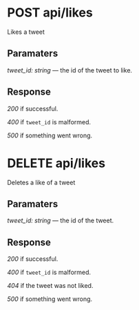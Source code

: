 # POST api/likes

Likes a tweet

## Paramaters

_tweet_id: string_ — the id of the tweet to like.

## Response

_200_ if successful.

_400_ if `tweet_id` is malformed.

_500_ if something went wrong.

# DELETE api/likes

Deletes a like of a tweet

## Paramaters

_tweet_id: string_ — the id of the tweet.

## Response

_200_ if successful.

_400_ if `tweet_id` is malformed.

_404_ if the tweet was not liked.

_500_ if something went wrong.
